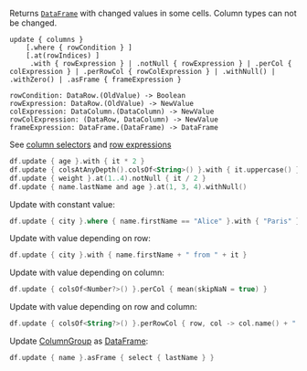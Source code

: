 [//]: # (title: update)

<!---IMPORT org.jetbrains.kotlinx.dataframe.samples.api.Modify-->

Returns [`DataFrame`](DataFrame.md) with changed values in some cells. Column types can not be changed.

```text
update { columns }
    [.where { rowCondition } ]
    [.at(rowIndices) ] 
     .with { rowExpression } | .notNull { rowExpression } | .perCol { colExpression } | .perRowCol { rowColExpression } | .withNull() | .withZero() | .asFrame { frameExpression } 

rowCondition: DataRow.(OldValue) -> Boolean
rowExpression: DataRow.(OldValue) -> NewValue
colExpression: DataColumn.(DataColumn) -> NewValue
rowColExpression: (DataRow, DataColumn) -> NewValue
frameExpression: DataFrame.(DataFrame) -> DataFrame
```

See [column selectors](ColumnSelectors.md) and [row expressions](DataRow.md#row-expressions)

<!---FUN update-->

```kotlin
df.update { age }.with { it * 2 }
df.update { colsAtAnyDepth().colsOf<String>() }.with { it.uppercase() }
df.update { weight }.at(1..4).notNull { it / 2 }
df.update { name.lastName and age }.at(1, 3, 4).withNull()
```

<inline-frame src="resources/org.jetbrains.kotlinx.dataframe.samples.api.Modify.update.html" width="100%"/>
<!---END-->

Update with constant value:

<!---FUN updateWithConst-->

```kotlin
df.update { city }.where { name.firstName == "Alice" }.with { "Paris" }
```

<inline-frame src="resources/org.jetbrains.kotlinx.dataframe.samples.api.Modify.updateWithConst.html" width="100%"/>
<!---END-->

Update with value depending on row:

<!---FUN updateWith-->

```kotlin
df.update { city }.with { name.firstName + " from " + it }
```

<inline-frame src="resources/org.jetbrains.kotlinx.dataframe.samples.api.Modify.updateWith.html" width="100%"/>
<!---END-->

Update with value depending on column:

<!---FUN updatePerColumn-->

```kotlin
df.update { colsOf<Number?>() }.perCol { mean(skipNaN = true) }
```

<!---END-->

Update with value depending on row and column:

<!---FUN updatePerRowCol-->

```kotlin
df.update { colsOf<String?>() }.perRowCol { row, col -> col.name() + ": " + row.index() }
```

<inline-frame src="resources/org.jetbrains.kotlinx.dataframe.samples.api.Modify.updatePerRowCol.html" width="100%"/>
<!---END-->

Update [ColumnGroup](DataColumn.md#columngroup) as [DataFrame](DataFrame.md):

<!---FUN updateAsFrame-->

```kotlin
df.update { name }.asFrame { select { lastName } }
```

<inline-frame src="resources/org.jetbrains.kotlinx.dataframe.samples.api.Modify.updateAsFrame.html" width="100%"/>
<!---END-->
